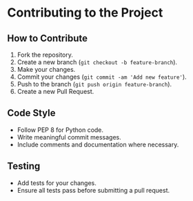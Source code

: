 # Contributing to the Project

## How to Contribute

1. Fork the repository.
2. Create a new branch (`git checkout -b feature-branch`).
3. Make your changes.
4. Commit your changes (`git commit -am 'Add new feature'`).
5. Push to the branch (`git push origin feature-branch`).
6. Create a new Pull Request.

## Code Style

- Follow PEP 8 for Python code.
- Write meaningful commit messages.
- Include comments and documentation where necessary.

## Testing

- Add tests for your changes.
- Ensure all tests pass before submitting a pull request.


